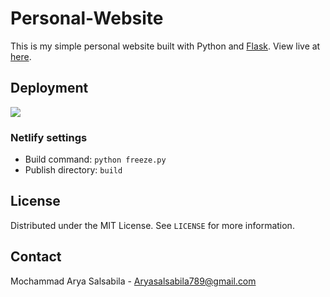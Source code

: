 # Personal-Website

This is my simple personal website built with Python and [Flask](https://flask.palletsprojects.com/en/1.1.x/). View live at [here](https://arryaaas.netlify.app/).

## Deployment

<a href="https://www.netlify.com">
  <img src="https://www.netlify.com/img/global/badges/netlify-dark.svg"/>
</a>

### Netlify settings

- Build command: `python freeze.py`
- Publish directory: `build`

## License

Distributed under the MIT License. See `LICENSE` for more information.

## Contact

Mochammad Arya Salsabila - Aryasalsabila789@gmail.com
